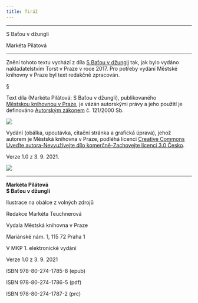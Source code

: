 ```yaml
---
title: Tiráž
---
```


***

S Baťou v džungli

Markéta Pilátová


***

Znění tohoto textu vychází z díla [S Baťou v džungli](https://search.mlp.cz/cz/titul/s-batou-v-dzungli/4321756/#book-content) tak, jak bylo vydáno nakladatelstvím Torst v Praze v roce 2017. Pro potřeby vydání Městské knihovny v Praze byl text redakčně zpracován.

§

Text díla (Markéta Pilátová: S Baťou v džungli), publikovaného [Městskou knihovnou v Praze](https://www.mlp.cz/cz/), je vázán autorskými právy a jeho použití je definováno [Autorským zákonem](https://www.mkcr.cz/predpisy-zakonu-709.html) č. 121/2000 Sb.

![](../Images/image001.jpg)

Vydání (obálka, upoutávka, citační stránka a grafická úprava), jehož autorem je Městská knihovna v Praze, podléhá licenci [Creative Commons Uveďte autora-Nevyužívejte dílo komerčně-Zachovejte licenci 3.0 Česko](https://creativecommons.org/licenses/by-nc-sa/3.0/cz/).

  

Verze 1.0 z 3. 9. 2021.

![](../Images/image002.jpg)


***

**Markéta Pilátová  
S Baťou v džungli**

Ilustrace na obálce z volných zdrojů

  

Redakce Markéta Teuchnerová

Vydala Městská knihovna v Praze

  

Mariánské nám. 1, 115 72 Praha 1

V MKP 1. elektronické vydání

  

Verze 1.0 z 3. 9. 2021

ISBN 978-80-274-1785-8 (epub)

  

ISBN 978-80-274-1786-5 (pdf)

  

ISBN 978-80-274-1787-2 (prc)
